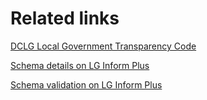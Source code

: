 <h1>Related links</h1>
<p>
	<a href="https://www.gov.uk/government/publications/local-government-transparency-code-2014">DCLG Local Government Transparency Code</a>
</p>
<p>
	<a href="http://schemas.opendata.esd.org.uk/LandAssets">Schema details on LG Inform Plus</a>
</p>
<p>
	<a href="http://validator.opendata.esd.org.uk/landbuild">Schema validation on LG Inform Plus</a>
</p>